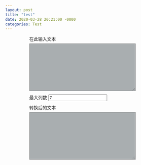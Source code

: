```yaml
---
layout: post
title: "test"
date: 2020-03-28 20:21:00 -0000
categories: Test
---
```


<div class="topLayer">
	<div class="inputText">
		<label for="textarea_in"> 在此输入文本 </label>
		<textarea id="textarea_in"></textarea>
	</div>
	<div class="control">
		<label for="maxColumn_in"> 最大列数 </label>
		<input id='maxColumn_in' type='number' value='7'> </input>
	</div>
	<div class="ouputText">
		<label for="textarea_out"> 转换后的文本 </label>
		<textarea id="textarea_out"readOnly> </textarea>
	</div>
</div>
<style type="text/css">
div.topLayer{
	margin-left: 15%;
	width: 70%;
	height: 90%;
}
div.ouputText{
	margin-top: 10px;
}
textarea {
	margin-top: 5px;
	margin-bottom: 10px;
	width: 95%;
	height: 150px;
	background-color: #26323863;
	color: inherit;
}
textarea:focus{
    border-color: #b3e5fc;
    outline: 0;
    -webkit-box-shadow: inset 0 1px 1px rgba(0,0,0,.075),0 0 8px rgba(102,175,233,.6);
    box-shadow: inset 0 1px 1px rgba(0,0,0,.075),0 0 8px rgba(102,175,233,.6)
}
</style>
<script type="text/javascript">
document.getElementById("textarea_in").addEventListener("input", encode);
document.getElementById("maxColumn_in").addEventListener("input", encode);
function encode(){
	var maxColumn=7;
	maxColumn=document.getElementById("maxColumn_in").value;
	var inputString=document.getElementById("textarea_in").value;
	document.getElementById("textarea_out").value=venusCode(inputString,maxColumn);
}

function venusCode(inputString,maxColumn){
	var outputString="";
		if (inputString.length<=maxColumn) {
			//if maxColumn is too large for input string, cut it in half.
			maxColumn=inputString.length/2;
		}
		var rawCount=Math.ceil(inputString.length/maxColumn);

		for (i=0;i<rawCount;i++) {
			for (j=0; j<maxColumn; j++) {
				charIndex=i+j*rawCount;
				if (charIndex<inputString.length) {
					theChar=inputString.charAt(charIndex);
					outputString+=theChar;
					if(theChar.charCodeAt(0) < 127){outputString+=" ";} //additional space for half-full
					outputString+=" ";
				}
			}
			outputString+="\n"; //End of this line.
		}

		return outputString;
}
</script>